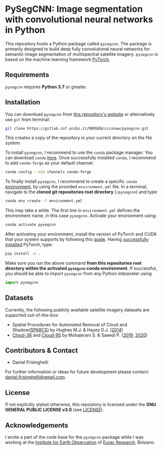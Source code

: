 # PySegCNN: Image segmentation with convolutional neural networks in Python
This repository hosts a Python package called ``pysegcnn``. The package is
primarily designed to build deep fully convolutional neural networks for
semantic image segmentation of multispectral satellite imagery. ``pysegcnn``
is based on the machine learning framework [PyTorch](https://pytorch.org/).

## Requirements
``pysegcnn`` requires **Python 3.7** or greater.

## Installation
You can download ``pysegcnn`` from [this repository's website](https://gitlab.inf.unibz.it/REMSEN/ccisnow/pysegcnn)
or alternatively use ``git`` from terminal:

```bash
git clone https://gitlab.inf.unibz.it/REMSEN/ccisnow/pysegcnn.git
```
This creates a copy of the repository in your current directory on the file
system.

To install ``pysegcnn``, I recommend to use the ``conda`` package manager.
You can download ``conda`` [here](https://docs.conda.io/en/latest/miniconda.html).
Once successfully installed ``conda``, I recommend to add ``conda-forge`` as
your default channel:

```bash
conda config --add channels conda-forge
```
To finally install ``pysegcnn``, I recommend to create a specific ``conda``
[environment](https://docs.conda.io/projects/conda/en/latest/user-guide/tasks/manage-environments.html),
by using the provided ``environment.yml`` file. In a terminal, navigate to the
**cloned git repositories root directory** (``/pysegcnn``) and type:

```bash
conda env create -f environment.yml
```
This may take a while. The first line in ``environment.yml`` defines the
environment name, in this case ``pysegcnn``. Activate your environment using:

```bash
conda activate pysegcnn
```
After activating your environment, install the version of PyTorch and CUDA
that your system supports by following this [guide](https://pytorch.org/get-started/locally/).
Having [successfully installed](https://pytorch.org/get-started/locally/#linux-verification)
PyTorch, type:

```bash
pip install -e .
```
Make sure you run the above command **from this repositories root directory
within the activated ``pysegcnn`` conda environment**. If successful,
you should be able to import ``pysegcnn`` from any Python interpreter using

```python
import pysegcnn
```

## Datasets
Currently, the following publicly available satellite imagery datasets are
supported out-of-the-box:

- Spatial Procedures for Automated Removal of Cloud and Shadow([SPARCS](https://www.usgs.gov/land-resources/nli/landsat/spatial-procedures-automated-removal-cloud-and-shadow-sparcs-validation)) by Hughes M.J. & Hayes D.J. ([2014](https://www.mdpi.com/2072-4292/6/6/4907))
- [Cloud-38](https://github.com/SorourMo/38-Cloud-A-Cloud-Segmentation-Dataset)
and [Cloud-95](https://github.com/SorourMo/95-Cloud-An-Extension-to-38-Cloud-Dataset)
by Mohajerani S. & Saeedi P. ([2019](https://arxiv.org/abs/1901.10077), [2020](https://arxiv.org/abs/2001.08768))

## Contributors & Contact
- Daniel Frisinghelli

For further information or ideas for future development please contact:
daniel.frisinghelli@gmail.com.

## License
If not explicitly stated otherwise, this repository is licensed under the
**GNU GENERAL PUBLIC LICENSE v3.0**
(see [LICENSE](https://gitlab.inf.unibz.it/REMSEN/ccisnow/pysegcnn/-/blob/master/LICENSE)).

## Acknowledgements
I wrote a part of the code base for the ``pysegcnn`` package while I was working
at the [Institute for Earth Observation](http://www.eurac.edu/en/research/mountains/remsen/Pages/default.aspx) of
[Eurac Research](http://www.eurac.edu/en/Pages/default.aspx), Bolzano.
